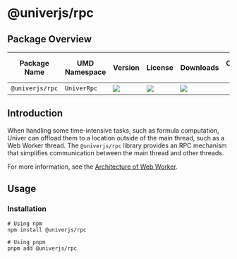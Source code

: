 # @univerjs/rpc

## Package Overview

| Package Name | UMD Namespace | Version | License | Downloads | Contains CSS | Contains i18n locales |
| --- | --- | --- | --- | --- | :---: | :---: |
| `@univerjs/rpc` | `UniverRpc` | [![][npm-version-shield]][npm-version-link] | ![][npm-license-shield] | ![][npm-downloads-shield] | ❌ | ❌ |

## Introduction

When handling some time-intensive tasks, such as formula computation, Univer can offload them to a location outside of the main thread, such as a Web Worker thread. The `@univerjs/rpc` library provides an RPC mechanism that simplifies communication between the main thread and other threads.

For more information, see the [Architecture of Web Worker](https://univer.ai/guides/sheet/architecture/web-worker).

## Usage

### Installation

```shell
# Using npm
npm install @univerjs/rpc

# Using pnpm
pnpm add @univerjs/rpc
```

<!-- Links -->
[npm-version-shield]: https://img.shields.io/npm/v/@univerjs/rpc?style=flat-square
[npm-version-link]: https://npmjs.com/package/@univerjs/rpc
[npm-license-shield]: https://img.shields.io/npm/l/@univerjs/rpc?style=flat-square
[npm-downloads-shield]: https://img.shields.io/npm/dm/@univerjs/rpc?style=flat-square
